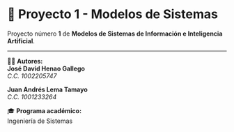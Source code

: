 # 📌 Proyecto 1 - Modelos de Sistemas  

Proyecto número **1** de **Modelos de Sistemas de Información e Inteligencia Artificial**.  

---

👨‍💻 **Autores:**  
**José David Henao Gallego**  
*C.C. 1002205747*

**Juan Andrés Lema Tamayo**  
*C.C. 1001233264*  

🎓 **Programa académico:**  
Ingeniería de Sistemas  
